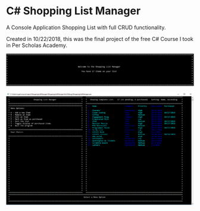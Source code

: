 # C# Shopping List Manager

A Console Application Shopping List with full CRUD functionality.

Created in 10/22/2018, this was the final project of the free C# Course I took in Per Scholas Academy.

![Welcome](/ShoppingListManager/screenshots/Welcome.png?raw=true "Welcome")

![MainScreen](/ShoppingListManager/screenshots/MainScreen.png?raw=true "MainScreen")
